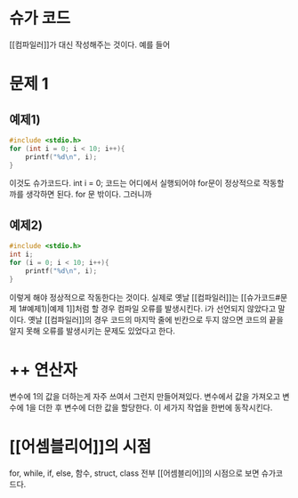 # 슈가 코드
[[컴파일러]]가 대신 작성해주는 것이다. 
예를 들어
# 문제 1
## 예제1)
```c
#include <stdio.h>
for (int i = 0; i < 10; i++){
	printf("%d\n", i);
}
```
이것도 슈가코드다.
int i = 0; 코드는 어디에서 실행되어야 for문이 정상적으로 작동할 까를 생각하면 된다.
for 문 밖이다.
그러니까
## 예제2)
```C
#include <stdio.h>
int i;
for (i = 0; i < 10; i++){
	printf("%d\n", i);
}
```
이렇게 해야 정상적으로 작동한다는 것이다.
실제로 옛날 [[컴파일러]]는 [[슈가코드#문제 1#예제1)|예제 1]]처럼 할 경우 컴파일 오류를 발생시킨다. i가 선언되지 않았다고 말이다.
옛날 [[컴파일러]]의 경우 코드의 마지막 줄에 빈칸으로 두지 않으면 코드의 끝을 알지 못해 오류를 발생시키는 문제도 있었다고 한다.

# ++ 연산자
변수에 1의 값을 더하는게 자주 쓰여서 그런지 만들어져있다.
변수에서 값을 가져오고 변수에 1을 더한 후 변수에 더한 값을 할당한다.
이 세가지 작업을 한번에 동작시킨다.

# [[어셈블리어]]의 시점
for, while, if, else, 함수, struct, class 전부 [[어셈블리어]]의 시점으로 보면 슈가코드다.
